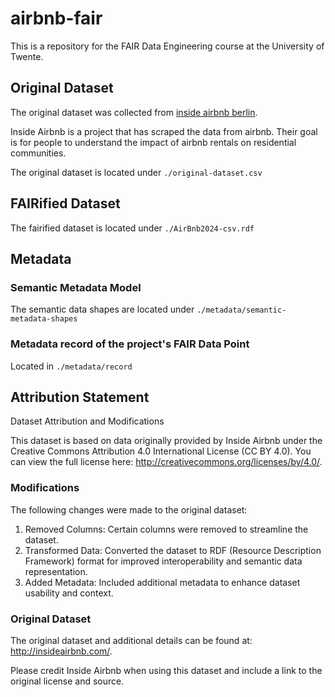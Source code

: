# airbnb-fair

This is a repository for the FAIR Data Engineering course at the University of Twente.

## Original Dataset

The original dataset was collected from [inside airbnb berlin](https://insideairbnb.com/berlin/).

Inside Airbnb is a project that has scraped the data from airbnb. Their goal is for people to understand the impact of airbnb rentals on residential communities.

The original dataset is located under `./original-dataset.csv`

## FAIRified Dataset

The fairified dataset is located under `./AirBnb2024-csv.rdf`

## Metadata

### Semantic Metadata Model

The semantic data shapes are located under `./metadata/semantic-metadata-shapes`

### Metadata record of the project's FAIR Data Point

Located in `./metadata/record`

## Attribution Statement

Dataset Attribution and Modifications

This dataset is based on data originally provided by Inside Airbnb under the Creative Commons Attribution 4.0 International License (CC BY 4.0).
You can view the full license here: http://creativecommons.org/licenses/by/4.0/.

### Modifications

The following changes were made to the original dataset:
1.	Removed Columns: Certain columns were removed to streamline the dataset.
2.	Transformed Data: Converted the dataset to RDF (Resource Description Framework) format for improved interoperability and semantic data representation.
3.	Added Metadata: Included additional metadata to enhance dataset usability and context.

### Original Dataset

The original dataset and additional details can be found at: http://insideairbnb.com/.

Please credit Inside Airbnb when using this dataset and include a link to the original license and source.